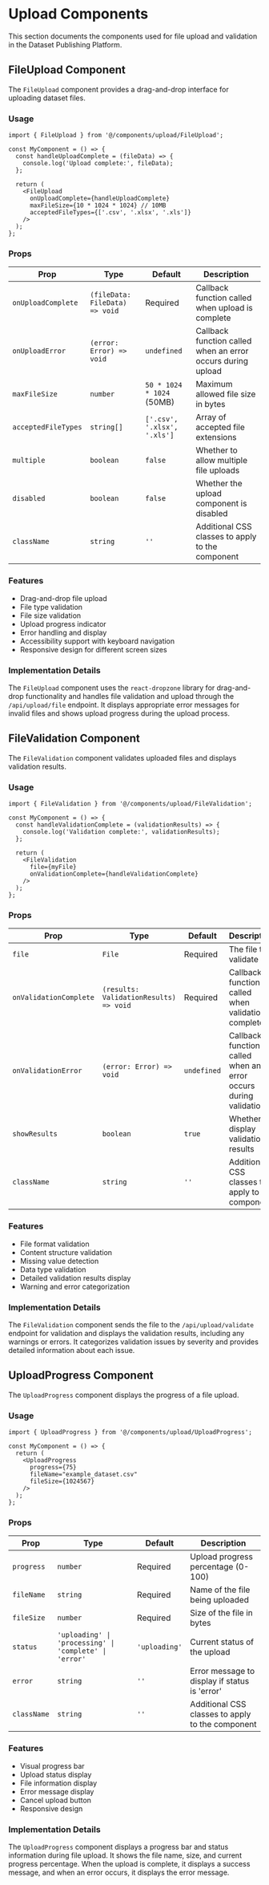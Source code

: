 # Upload Components

This section documents the components used for file upload and validation in the Dataset Publishing Platform.

## FileUpload Component

The `FileUpload` component provides a drag-and-drop interface for uploading dataset files.

### Usage

```tsx
import { FileUpload } from '@/components/upload/FileUpload';

const MyComponent = () => {
  const handleUploadComplete = (fileData) => {
    console.log('Upload complete:', fileData);
  };

  return (
    <FileUpload 
      onUploadComplete={handleUploadComplete}
      maxFileSize={10 * 1024 * 1024} // 10MB
      acceptedFileTypes={['.csv', '.xlsx', '.xls']}
    />
  );
};
```

### Props

| Prop | Type | Default | Description |
|------|------|---------|-------------|
| `onUploadComplete` | `(fileData: FileData) => void` | Required | Callback function called when upload is complete |
| `onUploadError` | `(error: Error) => void` | `undefined` | Callback function called when an error occurs during upload |
| `maxFileSize` | `number` | `50 * 1024 * 1024` (50MB) | Maximum allowed file size in bytes |
| `acceptedFileTypes` | `string[]` | `['.csv', '.xlsx', '.xls']` | Array of accepted file extensions |
| `multiple` | `boolean` | `false` | Whether to allow multiple file uploads |
| `disabled` | `boolean` | `false` | Whether the upload component is disabled |
| `className` | `string` | `''` | Additional CSS classes to apply to the component |

### Features

- Drag-and-drop file upload
- File type validation
- File size validation
- Upload progress indicator
- Error handling and display
- Accessibility support with keyboard navigation
- Responsive design for different screen sizes

### Implementation Details

The `FileUpload` component uses the `react-dropzone` library for drag-and-drop functionality and handles file validation and upload through the `/api/upload/file` endpoint. It displays appropriate error messages for invalid files and shows upload progress during the upload process.

## FileValidation Component

The `FileValidation` component validates uploaded files and displays validation results.

### Usage

```tsx
import { FileValidation } from '@/components/upload/FileValidation';

const MyComponent = () => {
  const handleValidationComplete = (validationResults) => {
    console.log('Validation complete:', validationResults);
  };

  return (
    <FileValidation 
      file={myFile}
      onValidationComplete={handleValidationComplete}
    />
  );
};
```

### Props

| Prop | Type | Default | Description |
|------|------|---------|-------------|
| `file` | `File` | Required | The file to validate |
| `onValidationComplete` | `(results: ValidationResults) => void` | Required | Callback function called when validation is complete |
| `onValidationError` | `(error: Error) => void` | `undefined` | Callback function called when an error occurs during validation |
| `showResults` | `boolean` | `true` | Whether to display validation results |
| `className` | `string` | `''` | Additional CSS classes to apply to the component |

### Features

- File format validation
- Content structure validation
- Missing value detection
- Data type validation
- Detailed validation results display
- Warning and error categorization

### Implementation Details

The `FileValidation` component sends the file to the `/api/upload/validate` endpoint for validation and displays the validation results, including any warnings or errors. It categorizes validation issues by severity and provides detailed information about each issue.

## UploadProgress Component

The `UploadProgress` component displays the progress of a file upload.

### Usage

```tsx
import { UploadProgress } from '@/components/upload/UploadProgress';

const MyComponent = () => {
  return (
    <UploadProgress 
      progress={75}
      fileName="example_dataset.csv"
      fileSize={1024567}
    />
  );
};
```

### Props

| Prop | Type | Default | Description |
|------|------|---------|-------------|
| `progress` | `number` | Required | Upload progress percentage (0-100) |
| `fileName` | `string` | Required | Name of the file being uploaded |
| `fileSize` | `number` | Required | Size of the file in bytes |
| `status` | `'uploading' \| 'processing' \| 'complete' \| 'error'` | `'uploading'` | Current status of the upload |
| `error` | `string` | `''` | Error message to display if status is 'error' |
| `className` | `string` | `''` | Additional CSS classes to apply to the component |

### Features

- Visual progress bar
- Upload status display
- File information display
- Error message display
- Cancel upload button
- Responsive design

### Implementation Details

The `UploadProgress` component displays a progress bar and status information during file upload. It shows the file name, size, and current progress percentage. When the upload is complete, it displays a success message, and when an error occurs, it displays the error message. 